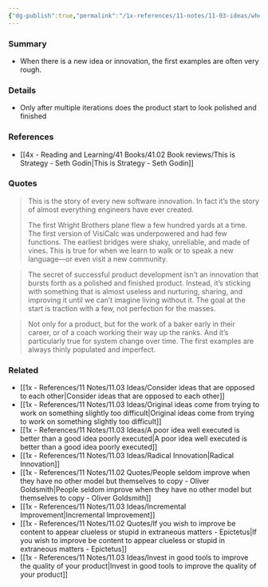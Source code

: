 ```yaml
---
{"dg-publish":true,"permalink":"/1x-references/11-notes/11-03-ideas/when-a-system-changes-the-first-iteration-is-usually-imperfect-and-rough/","title":"permanent note","created":"2025-03-30T02:22:02.564+03:00","updated":"2025-04-10T10:34:29.218+03:00"}
---
```



### Summary
- When there is a new idea or innovation, the first examples are often very rough.

### Details
- Only after multiple iterations does the product start to look polished and finished

### References
- [[4x - Reading and Learning/41 Books/41.02 Book reviews/This is Strategy - Seth Godin\|This is Strategy - Seth Godin]]

### Quotes
> This is the story of every new software innovation. In fact it’s the story of almost everything engineers have ever created.
> 
> The first Wright Brothers plane flew a few hundred yards at a time. The first version of VisiCalc was underpowered and had few functions. The earliest bridges were shaky, unreliable, and made of vines. This is true for when we learn to walk or to speak a new language—or even visit a new community.

> The secret of successful product development isn’t an innovation that bursts forth as a polished and finished product. Instead, it’s sticking with something that is almost useless and nurturing, sharing, and improving it until we can’t imagine living without it. The goal at the start is traction with a few, not perfection for the masses.

> Not only for a product, but for the work of a baker early in their career, or of a coach working their way up the ranks. And it’s particularly true for system change over time. The first examples are always thinly populated and imperfect.

### Related
- [[1x - References/11 Notes/11.03 Ideas/Consider ideas that are opposed to each other\|Consider ideas that are opposed to each other]]
- [[1x - References/11 Notes/11.03 Ideas/Original ideas come from trying to work on something slightly too difficult\|Original ideas come from trying to work on something slightly too difficult]]
- [[1x - References/11 Notes/11.03 Ideas/A poor idea well executed is better than a good idea poorly executed\|A poor idea well executed is better than a good idea poorly executed]]
- [[1x - References/11 Notes/11.03 Ideas/Radical Innovation\|Radical Innovation]]
- [[1x - References/11 Notes/11.02 Quotes/People seldom improve when they have no other model but themselves to copy - Oliver Goldsmith\|People seldom improve when they have no other model but themselves to copy - Oliver Goldsmith]]
- [[1x - References/11 Notes/11.03 Ideas/Incremental Improvement\|Incremental Improvement]]
- [[1x - References/11 Notes/11.02 Quotes/If you wish to improve be content to appear clueless or stupid in extraneous matters - Epictetus\|If you wish to improve be content to appear clueless or stupid in extraneous matters - Epictetus]]
- [[1x - References/11 Notes/11.03 Ideas/Invest in good tools to improve the quality of your product\|Invest in good tools to improve the quality of your product]]